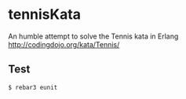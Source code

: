 tennisKata
=====

An humble attempt to solve the Tennis kata in Erlang
http://codingdojo.org/kata/Tennis/

Test
-----

    $ rebar3 eunit
